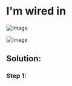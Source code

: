 <h1>I'm wired in</h1>

![image](https://github.com/YourCH0ICE/CTF-Write-ups/assets/127401530/edfab31f-b94d-4f49-9967-8c01ba150d6d)

![image](https://github.com/YourCH0ICE/CTF-Write-ups/assets/127401530/db31519b-4425-4cb1-83a0-9936bc845981)

<h2>Solution:</h2>

<h3>Step 1:</h3>




